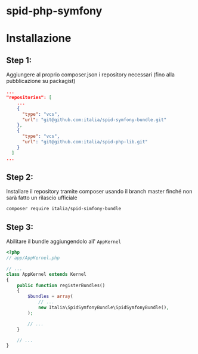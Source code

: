 # spid-php-symfony

# Installazione
## Step 1:

Aggiungere al proprio composer.json i repository necessari (fino alla pubblicazione su packagist)
```json
...
"repositories": [
    ...
    {
      "type": "vcs",
      "url": "git@github.com:italia/spid-symfony-bundle.git"
    },
    {
      "type": "vcs",
      "url": "git@github.com:italia/spid-php-lib.git"
    }
  ]
...  
```
## Step 2:
Installare il repository tramite composer usando il branch master finché non sarà fatto un rilascio ufficiale


```
composer require italia/spid-simfony-bundle 
```

## Step 3:
Abilitare il bundle aggiungendolo all' `AppKernel`

```php
<?php
// app/AppKernel.php

// ...
class AppKernel extends Kernel
{
    public function registerBundles()
    {
        $bundles = array(
            // ...
            new Italia\SpidSymfonyBundle\SpidSymfonyBundle(),
        );

        // ...
    }

    // ...
}
```
